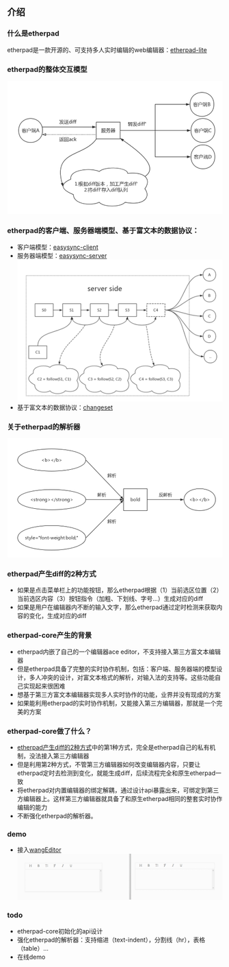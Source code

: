 ## 介绍

### 什么是etherpad

etherpad是一款开源的、可支持多人实时编辑的web编辑器：[etherpad-lite](https://github.com/ether/etherpad-lite)

### etherpad的整体交互模型

![etherpad的交互模型](https://raw.githubusercontent.com/powcoding/etherpad-core/master/doc/img/etherpad-model.png)

### etherpad的客户端、服务器端模型、基于富文本的数据协议：

- 客户端模型：[easysync-client](https://github.com/ether/etherpad-lite/blob/develop/doc/easysync/easysync-full-description.pdf)
- 服务器端模型：[easysync-server](https://github.com/ether/etherpad-lite/blob/develop/doc/easysync/easysync-full-description.pdf)
![etherpad的服务器端模型](https://raw.githubusercontent.com/powcoding/etherpad-core/master/doc/img/etherpad-server.png)
- 基于富文本的数据协议：[changeset](https://github.com/ether/etherpad-lite/blob/develop/doc/api/changeset_library.md)

### 关于etherpad的解析器

![etherpad的解析器](https://raw.githubusercontent.com/powcoding/etherpad-core/master/doc/img/etherpad-parser.png)

### etherpad产生diff的2种方式

- 如果是点击菜单栏上的功能按钮，那么etherpad根据（1）当前选区位置（2）当前选区内容（3）按钮指令（加粗、下划线、字号...）生成对应的diff
- 如果是用户在编辑器内不断的输入文字，那么etherpad通过定时检测来获取内容的变化，生成对应的diff

### etherpad-core产生的背景

- etherpad内嵌了自己的一个编辑器ace editor，不支持接入第三方富文本编辑器
- 但是etherpad具备了完整的实时协作机制，包括：客户端、服务器端的模型设计，多人冲突的设计，对富文本格式的解析，对输入法的支持等。这些功能自己实现起来很困难
- 想基于第三方富文本编辑器实现多人实时协作的功能，业界并没有现成的方案
- 如果能利用etherpad的实时协作机制，又能接入第三方编辑器，那就是一个完美的方案

### etherpad-core做了什么？

- [etherpad产生diff的2种方式](#etherpad产生diff的2种方式)中的第1种方式，完全是etherpad自己的私有机制，没法接入第三方编辑器
- 但是利用第2种方式，不管第三方编辑器如何改变编辑器内容，只要让etherpad定时去检测到变化，就能生成diff，后续流程完全和原生etherpad一致
- 将etherpad对内置编辑器的绑定解耦，通过设计api暴露出来，可绑定到第三方编辑器上。这样第三方编辑器就具备了和原生etherpad相同的整套实时协作编辑的能力
- 不断强化etherpad的解析器。

### demo 

- 接入[wangEditor](https://github.com/wangfupeng1988/wangEditor)
![demo](https://raw.githubusercontent.com/powcoding/etherpad-core/master/doc/img/demo-big.gif)

### todo

- etherpad-core初始化的api设计
- 强化etherpad的解析器：支持缩进（text-indent），分割线（hr），表格（table）...
- 在线demo
